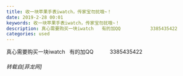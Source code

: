```yaml
---
title: 收一块苹果手表iwatch，传家宝勿扰哦~！
date: 2019-2-28 00:01
keywords: 收一块苹果手表iwatch，传家宝勿扰哦~！
description: 真心需要购买一块iwatch   有的加QQ           3385435422  
categories: used
---
```

<td class="t_f" id="postmessage_3126222">

真心需要购买一块iwatch   有的加QQ           3385435422  </td>
###### 转载自[菲龙网]